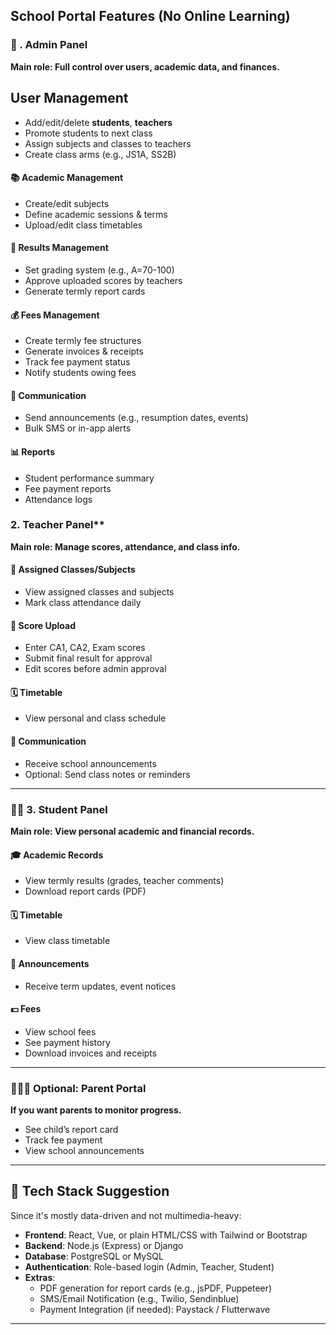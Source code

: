 

## School Portal Features (No Online Learning)

### 🔐 . Admin Panel
**Main role: Full control over users, academic data, and finances.**

## User Management
- Add/edit/delete **students**, **teachers**
- Promote students to next class
- Assign subjects and classes to teachers
- Create class arms (e.g., JS1A, SS2B)

#### 📚 Academic Management
- Create/edit subjects
- Define academic sessions & terms
- Upload/edit class timetables

#### 📝 Results Management
- Set grading system (e.g., A=70-100)
- Approve uploaded scores by teachers
- Generate termly report cards

#### 💰 Fees Management
- Create termly fee structures
- Generate invoices & receipts
- Track fee payment status
- Notify students owing fees

#### 📢 Communication
- Send announcements (e.g., resumption dates, events)
- Bulk SMS or in-app alerts

#### 📊 Reports
- Student performance summary
- Fee payment reports
- Attendance logs


###  2. Teacher Panel**
**Main role: Manage scores, attendance, and class info.**

#### 📘 Assigned Classes/Subjects
- View assigned classes and subjects
- Mark class attendance daily

#### 📝 Score Upload
- Enter CA1, CA2, Exam scores
- Submit final result for approval
- Edit scores before admin approval

#### 🗓 Timetable
- View personal and class schedule

#### 📢 Communication
- Receive school announcements
- Optional: Send class notes or reminders

---

### 👩‍🎓 **3. Student Panel**
**Main role: View personal academic and financial records.**

#### 🎓 Academic Records
- View termly results (grades, teacher comments)
- Download report cards (PDF)

#### 🗓 Timetable
- View class timetable

#### 📢 Announcements
- Receive term updates, event notices

#### 💵 Fees
- View school fees
- See payment history
- Download invoices and receipts

---

### 👨‍👩‍👧 **Optional: Parent Portal**
**If you want parents to monitor progress.**
- See child’s report card
- Track fee payment
- View school announcements

---

## 🔧 Tech Stack Suggestion
Since it's mostly data-driven and not multimedia-heavy:

- **Frontend**: React, Vue, or plain HTML/CSS with Tailwind or Bootstrap
- **Backend**: Node.js (Express) or Django
- **Database**: PostgreSQL or MySQL
- **Authentication**: Role-based login (Admin, Teacher, Student)
- **Extras**:
  - PDF generation for report cards (e.g., jsPDF, Puppeteer)
  - SMS/Email Notification (e.g., Twilio, Sendinblue)
  - Payment Integration (if needed): Paystack / Flutterwave

---
